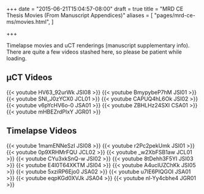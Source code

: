 +++
date = "2015-06-21T15:04:57-08:00"
draft = true
title = "MRD CE Thesis Movies (From Manuscript Appendices)"
aliases = [
    "pages/mrd-ce-ms/movies.html",
]

+++

Timelapse movies and uCT renderings (manuscript supplementary info). There are
quite a few videos stashed here, so please be patient while loading.

## μCT Videos

{{< youtube HV63_92urWk JSI08 >}}
{{< youtube BmypybeP7hM JSI01 >}}
{{< youtube SNI_J0zYCX0 JCL01 >}}
{{< youtube CAPUQ4hL6Ok JSI02 >}}
{{< youtube v6pYcHV6o-0 JSA01 >}}
{{< youtube ZBHLHz24SXI CSA01 >}}
{{< youtube mHBEZrdPlxY JGR01 >}}

## Timelapse Videos

{{< youtube 1mamENNeSzI JSI08 >}}
{{< youtube r2Pc2pekUmk JSI01 >}}
{{< youtube 0p9XRHMrFQU JCL02 >}}
{{< youtube _w2XbFSB1aw JCL01 >}}
{{< youtube CYu3xkSnQ-w JSI02 >}}
{{< youtube 8tDehh3F5YI JSI03 >}}
{{< youtube E4I0T64XKTM JSI04 >}}
{{< youtube A4ucIUZChKk JSI05 >}}
{{< youtube 5xziRP6Ejo0 JSA02 >}}
{{< youtube u7IE6PIQGOI JSA01 >}}
{{< youtube eqpKGd0XVJk JSA04 >}}
{{< youtube nl-Yy4cbhe4 JGR01 >}}

